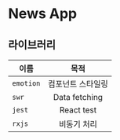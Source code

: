 # News App

## 라이브러리
| 이름 | 목적 |
|---|:---:|
| `emotion` | 컴포넌트 스타일링 | 
| `swr` | Data fetching |  
| `jest` | React test |  
| `rxjs` | 비동기 처리 |  